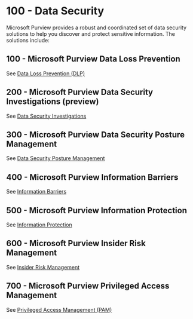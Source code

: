 # 100 - Data Security

Microsoft Purview provides a robust and coordinated set of data security solutions to help you discover and protect sensitive information. The solutions include:

## 100 - Microsoft Purview Data Loss Prevention

See [Data Loss Prevention (DLP)](./100/README.md)

## 200 - Microsoft Purview Data Security Investigations (preview)

See [Data Security Investigations ](./200/README.md)

## 300 - Microsoft Purview Data Security Posture Management

See [Data Security Posture Management](./300/README.md)

## 400 - Microsoft Purview Information Barriers

See [Information Barriers](./400/README.md)

## 500 - Microsoft Purview Information Protection

See [Information Protection](./500/README.md)

## 600 - Microsoft Purview Insider Risk Management

See [Insider Risk Management](./600/README.md)

## 700 - Microsoft Purview Privileged Access Management

See [Privileged Access Management (PAM)](./700/README.md)
